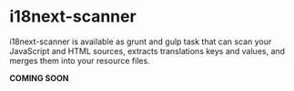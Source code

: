 # i18next-scanner
i18next-scanner is available as grunt and gulp task that can scan your JavaScript and HTML sources, extracts translations keys and values, and merges them into your resource files.


**COMING SOON**
